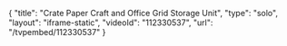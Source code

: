 {
    "title": "Crate Paper Craft and Office Grid Storage Unit",
    "type": "solo",
    "layout": "iframe-static",
    "videoId": "112330537",
    "url": "\/tvpembed\/112330537"
}